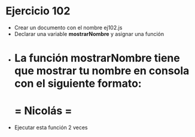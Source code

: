 # Ejercicio 102

* Crear un documento con el nombre ej102.js
* Declarar una variable **mostrarNombre** y asignar una función
* La función **mostrarNombre** tiene que mostrar tu nombre en consola con el siguiente formato:
  ===========
  = Nicolás =
  ===========
* Ejecutar esta función 2 veces